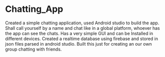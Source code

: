 # Chatting_App
Created a simple chatting application, used Android studio to build the app.
Shall call yourself by a name and chat like in a global platform, whoever has the app can see the chats.
Has a very simple GUI and can be Installed in different devices.
Created a realtime database using firebase and stored in json files parsed in android studio.
Built this just for creating an our own group chatting with friends.
